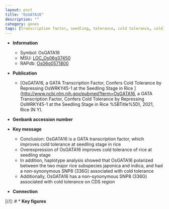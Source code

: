 ```yaml
---
layout: post
title: "OsGATA16"
description: ""
category: genes
tags: [transcription factor, seedling, tolerance, cold tolerance, cold]
---
```


* **Information**  
    + Symbol: OsGATA16  
    + MSU: [LOC_Os06g37450](http://rice.uga.edu/cgi-bin/ORF_infopage.cgi?orf=LOC_Os06g37450)  
    + RAPdb: [Os06g0571800](https://rapdb.dna.affrc.go.jp/locus/?name=Os06g0571800)  

* **Publication**  
    + [OsGATA16, a GATA Transcription Factor, Confers Cold Tolerance by Repressing OsWRKY45-1 at the Seedling Stage in Rice ](http://www.ncbi.nlm.nih.gov/pubmed?term=OsGATA16, a GATA Transcription Factor, Confers Cold Tolerance by Repressing OsWRKY45-1 at the Seedling Stage in Rice %5BTitle%5D), 2021, Rice (N Y).

* **Genbank accession number**  

* **Key message**  
    + Conclusion: OsGATA16 is a GATA transcription factor, which improves cold tolerance at seedling stage in rice
    + Overexpression of OsGATA16 improves cold tolerance of rice at seedling stage
    + In addition, haplotype analysis showed that OsGATA16 polarized between the two major rice subspecies japonica and indica, and had a non-synonymous SNP8 (336G) associated with cold tolerance
    + Additionally, OsGATA16 has a non-synonymous SNP8 (336G) associated with cold tolerance on CDS region

* **Connection**  

[//]: # * **Key figures**  


